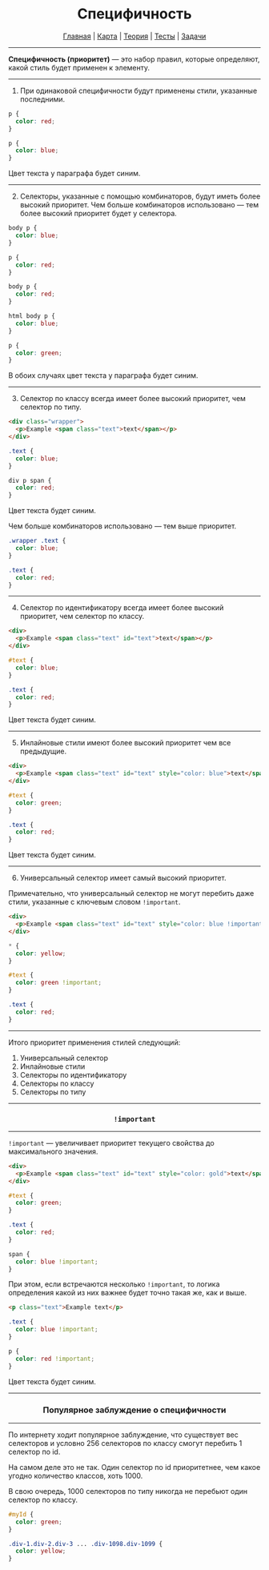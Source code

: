 <div align="center">

# Специфичность

[Главная](https://github.com/dollaween/junior-roadmap/)
|
[Карта](/roadmap/README.md)
|
[Теория](/theory/README.md)
|
[Тесты](/tests/README.md)
|
[Задачи](/tasks/README.md)

</div>

---

**Специфичность (приоритет)** — это набор правил, которые определяют, какой стиль будет применен к элементу.

---

1. При одинаковой специфичности будут применены стили, указанные последними.

```css
p {
  color: red;
}

p {
  color: blue;
}
```

Цвет текста у параграфа будет синим.

---

2. Селекторы, указанные с помощью комбинаторов, будут иметь более высокий приоритет. Чем больше комбинаторов использовано — тем более высокий приоритет будет у селектора.

```css
body p {
  color: blue;
}

p {
  color: red;
}
```

```css
body p {
  color: red;
}

html body p {
  color: blue;
}

p {
  color: green;
}
```

В обоих случаях цвет текста у параграфа будет синим.

---

3. Селектор по классу всегда имеет более высокий приоритет, чем селектор по типу.

```html
<div class="wrapper">
  <p>Example <span class="text">text</span></p>
</div>
```

```css
.text {
  color: blue;
}

div p span {
  color: red;
}
```

Цвет текста будет синим.

Чем больше комбинаторов использовано — тем выше приоритет.

```css
.wrapper .text {
  color: blue;
}

.text {
  color: red;
}
```

---

4. Селектор по идентификатору всегда имеет более высокий приоритет, чем селектор по классу.

```html
<div>
  <p>Example <span class="text" id="text">text</span></p>
</div>
```

```css
#text {
  color: blue;
}

.text {
  color: red;
}
```

Цвет текста будет синим.

---

5. Инлайновые стили имеют более высокий приоритет чем все предыдущие.

```html
<div>
  <p>Example <span class="text" id="text" style="color: blue">text</span></p>
</div>
```

```css
#text {
  color: green;
}

.text {
  color: red;
}
```

Цвет текста будет синим.

---

6. Универсальный селектор имеет самый высокий приоритет.

Примечательно, что универсальный селектор не могут перебить даже стили, указанные с ключевым словом `!important`.

```html
<div>
  <p>Example <span class="text" id="text" style="color: blue !important">text</span></p>
</div>
```

```css
* {
  color: yellow;
}

#text {
  color: green !important;
}

.text {
  color: red;
}
```

---

Итого приоритет применения стилей следующий:
1. Универсальный селектор
2. Инлайновые стили
3. Селекторы по идентификатору
4. Селекторы по классу
5. Селекторы по типу

---

<div align="center">

### `!important`

</div>

---

`!important` — увеличивает приоритет текущего свойства до максимального значения.


```html
<div>
  <p>Example <span class="text" id="text" style="color: gold">text</span></p>
</div>
```

```css
#text {
  color: green;
}

.text {
  color: red;
}

span {
  color: blue !important;
}
```

При этом, если встречаются несколько `!important`, то логика определения какой из них важнее будет точно такая же, как и выше.

```html
<p class="text">Example text</p>
```

```css
.text {
  color: blue !important;
}

p {
  color: red !important;
}
```

Цвет текста будет синим.

---

<div align="center">

### Популярное заблуждение о специфичности

</div>

---

По интернету ходит популярное заблуждение, что существует вес селекторов и условно 256 селекторов по классу смогут перебить 1 селектор по id.

На самом деле это не так. Один селектор по id приоритетнее, чем какое угодно количество классов, хоть 1000.

В свою очередь, 1000 селекторов по типу никогда не перебьют один селектор по классу.

```css
#myId {
  color: green;
}

.div-1.div-2.div-3 ... .div-1098.div-1099 {
  color: yellow;
}
```




